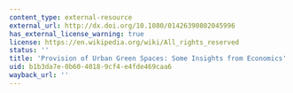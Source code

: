 ```yaml
---
content_type: external-resource
external_url: http://dx.doi.org/10.1080/01426390802045996
has_external_license_warning: true
license: https://en.wikipedia.org/wiki/All_rights_reserved
status: ''
title: 'Provision of Urban Green Spaces: Some Insights from Economics'
uid: b1b3da7e-0b60-4018-9cf4-e4fde469caa6
wayback_url: ''
---
```

